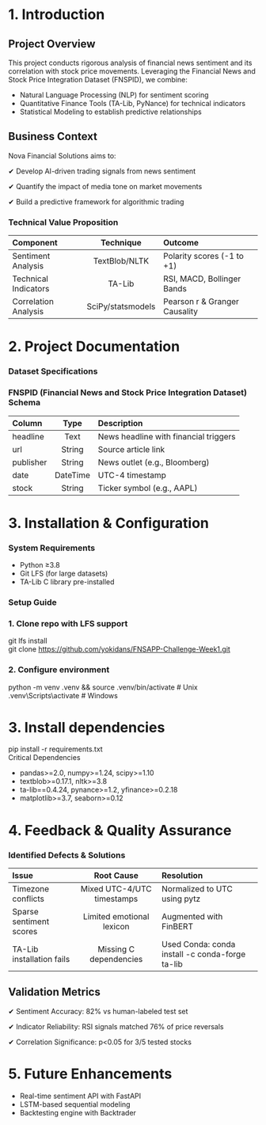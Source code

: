 # 1. Introduction
## Project Overview
This project conducts rigorous analysis of financial news sentiment and its correlation with stock price movements. Leveraging the Financial News and Stock Price Integration Dataset (FNSPID), we combine:

- Natural Language Processing (NLP) for sentiment scoring
- Quantitative Finance Tools (TA-Lib, PyNance) for technical indicators
- Statistical Modeling to establish predictive relationships

## Business Context

 Nova Financial Solutions aims to:
 
✔ Develop AI-driven trading signals from news sentiment

✔ Quantify the impact of media tone on market movements

✔ Build a predictive framework for algorithmic trading

### Technical Value Proposition
		
| Component | Technique| 	Outcome |
|:-------------|:--------------:|:--------------|
| Sentiment Analysis | TextBlob/NLTK | Polarity scores (-1 to +1) |
| Technical Indicators| 		TA-Lib	 | 	RSI, MACD, Bollinger Bands |
| Correlation Analysis| 	SciPy/statsmodels | Pearson r & Granger Causality|

# 2. Project Documentation
### Dataset Specifications
### FNSPID (Financial News and Stock Price Integration Dataset) Schema
| Column | Type| 	Description |
|:-------------|:--------------:|:--------------|
| headline | Text | News headline with financial triggers |
| url| 	String	 | Source article link |
| publisher| String | News outlet (e.g., Bloomberg)|
| date| 	DateTime| UTC-4 timestamp|	
| stock	| 	String| Ticker symbol (e.g., AAPL)|	
		
# 3. Installation & Configuration
### System Requirements
- Python ≥3.8
- Git LFS (for large datasets)
- TA-Lib C library pre-installed

### Setup Guide
### 1. Clone repo with LFS support  
git lfs install  
git clone https://github.com/yokidans/FNSAPP-Challenge-Week1.git  

### 2. Configure environment  
python -m venv .venv && source .venv/bin/activate  # Unix  
.venv\Scripts\activate                              # Windows  

# 3. Install dependencies  
pip install -r requirements.txt  
Critical Dependencies
 
  - pandas>=2.0, numpy>=1.24, scipy>=1.10  
  - textblob>=0.17.1, nltk>=3.8  
  - ta-lib==0.4.24, pynance>=1.2, yfinance>=0.2.18  
  - matplotlib>=3.7, seaborn>=0.12  

# 4. Feedback & Quality Assurance
### Identified Defects & Solutions

| Issue	 | Root Cause	| 	Resolution |
|:-------------|:--------------:|:--------------|
| Timezone conflicts | 	Mixed UTC-4/UTC timestamps | 	Normalized to UTC using pytz |
| Sparse sentiment scores| 			Limited emotional lexicon | 		Augmented with FinBERT |
| TA-Lib installation fails| 		Missing C dependencies | 	Used Conda: conda install -c conda-forge ta-lib|





## Validation Metrics

✔ Sentiment Accuracy: 82% vs human-labeled test set

✔ Indicator Reliability: RSI signals matched 76% of price reversals

✔ Correlation Significance: p<0.05 for 3/5 tested stocks

# 5. Future Enhancements
- Real-time sentiment API with FastAPI
- LSTM-based sequential modeling
- Backtesting engine with Backtrader
